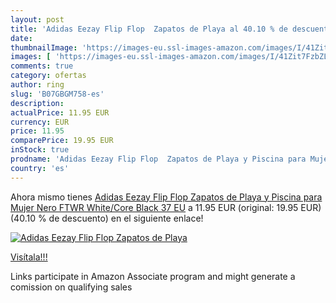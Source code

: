 ```yaml
---
layout: post
title: 'Adidas Eezay Flip Flop  Zapatos de Playa al 40.10 % de descuento'
date: 
thumbnailImage: 'https://images-eu.ssl-images-amazon.com/images/I/41Zit7FzbZL._SL200_.jpg'
images: [ 'https://images-eu.ssl-images-amazon.com/images/I/41Zit7FzbZL._SL200_.jpg' ]
comments: true
category: ofertas
author: ring
slug: 'B07GBGM758-es'
description:
actualPrice: 11.95 EUR
currency: EUR
price: 11.95
comparePrice: 19.95 EUR
inStock: true
prodname: 'Adidas Eezay Flip Flop  Zapatos de Playa y Piscina para Mujer  Nero FTWR White/Core Black  37 EU'
country: 'es'
---
```


Ahora mismo tienes [Adidas Eezay Flip Flop  Zapatos de Playa y Piscina para Mujer  Nero FTWR White/Core Black  37 EU](https://www.amazon.es/dp/B07GBGM758/?tag=tolees-21) a 11.95 EUR (original: 19.95 EUR) (40.10 %  de descuento) en el siguiente enlace!

[![Adidas Eezay Flip Flop  Zapatos de Playa](https://images-eu.ssl-images-amazon.com/images/I/41Zit7FzbZL._SL200_.jpg)](https://www.amazon.es/dp/B07GBGM758/?tag=tolees-21)

[Visítala!!!](https://www.amazon.es/dp/B07GBGM758/?tag=tolees-21)

Links participate in Amazon Associate program and might generate a comission on qualifying sales
